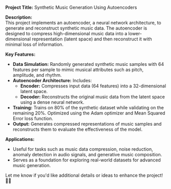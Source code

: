 **Project Title:** Synthetic Music Generation Using Autoencoders  

**Description:**  
This project implements an autoencoder, a neural network architecture, to generate and reconstruct synthetic music data. The autoencoder is designed to compress high-dimensional music data into a lower-dimensional representation (latent space) and then reconstruct it with minimal loss of information.  

**Key Features:**  
- **Data Simulation:** Randomly generated synthetic music samples with 64 features per sample to mimic musical attributes such as pitch, amplitude, and rhythm.  
- **Autoencoder Architecture:** Includes:
  - **Encoder:** Compresses input data (64 features) into a 32-dimensional latent space.  
  - **Decoder:** Reconstructs the original music data from the latent space using a dense neural network.  
- **Training:** Trains on 80% of the synthetic dataset while validating on the remaining 20%. Optimized using the Adam optimizer and Mean Squared Error loss function.  
- **Output:** Generates compressed representations of music samples and reconstructs them to evaluate the effectiveness of the model.

**Applications:**  
- Useful for tasks such as music data compression, noise reduction, anomaly detection in audio signals, and generative music composition.  
- Serves as a foundation for exploring real-world datasets for advanced music generation.  

Let me know if you'd like additional details or ideas to enhance the project! 🎵✨
